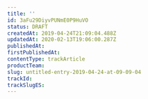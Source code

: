 ```yaml
---
title: ''
id: 3aFu29DiyvPUNmE0P9HuVO
status: DRAFT
createdAt: 2019-04-24T21:09:04.488Z
updatedAt: 2020-02-13T19:06:00.287Z
publishedAt: 
firstPublishedAt: 
contentType: trackArticle
productTeam: 
slug: untitled-entry-2019-04-24-at-09-09-04
trackId: 
trackSlugES: 
---
```



